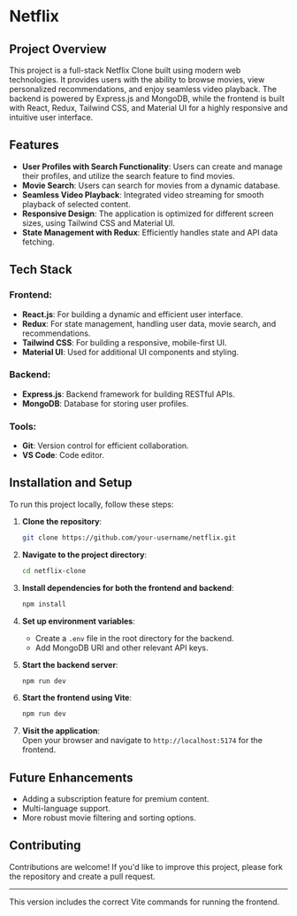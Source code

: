 # Netflix

## Project Overview
This project is a full-stack Netflix Clone built using modern web technologies. It provides users with the ability to browse movies, view personalized recommendations, and enjoy seamless video playback. The backend is powered by Express.js and MongoDB, while the frontend is built with React, Redux, Tailwind CSS, and Material UI for a highly responsive and intuitive user interface.

## Features
- **User Profiles with Search Functionality**: Users can create and manage their profiles, and utilize the search feature to find movies.
- **Movie Search**: Users can search for movies from a dynamic database.
- **Seamless Video Playback**: Integrated video streaming for smooth playback of selected content.
- **Responsive Design**: The application is optimized for different screen sizes, using Tailwind CSS and Material UI.
- **State Management with Redux**: Efficiently handles state and API data fetching.
  
## Tech Stack

### Frontend:
- **React.js**: For building a dynamic and efficient user interface.
- **Redux**: For state management, handling user data, movie search, and recommendations.
- **Tailwind CSS**: For building a responsive, mobile-first UI.
- **Material UI**: Used for additional UI components and styling.

### Backend:
- **Express.js**: Backend framework for building RESTful APIs.
- **MongoDB**: Database for storing user profiles.

### Tools:
- **Git**: Version control for efficient collaboration.
- **VS Code**: Code editor.
  
## Installation and Setup

To run this project locally, follow these steps:

1. **Clone the repository**:
   ```bash
   git clone https://github.com/your-username/netflix.git
   ```

2. **Navigate to the project directory**:
   ```bash
   cd netflix-clone
   ```

3. **Install dependencies for both the frontend and backend**:
   ```bash
   npm install
   ```

4. **Set up environment variables**:
   - Create a `.env` file in the root directory for the backend.
   - Add MongoDB URI and other relevant API keys.

5. **Start the backend server**:
   ```bash
   npm run dev
   ```

6. **Start the frontend using Vite**:
   ```bash
   npm run dev
   ```

7. **Visit the application**:  
   Open your browser and navigate to `http://localhost:5174` for the frontend.

## Future Enhancements
- Adding a subscription feature for premium content.
- Multi-language support.
- More robust movie filtering and sorting options.

## Contributing
Contributions are welcome! If you'd like to improve this project, please fork the repository and create a pull request.


---

This version includes the correct Vite commands for running the frontend.
